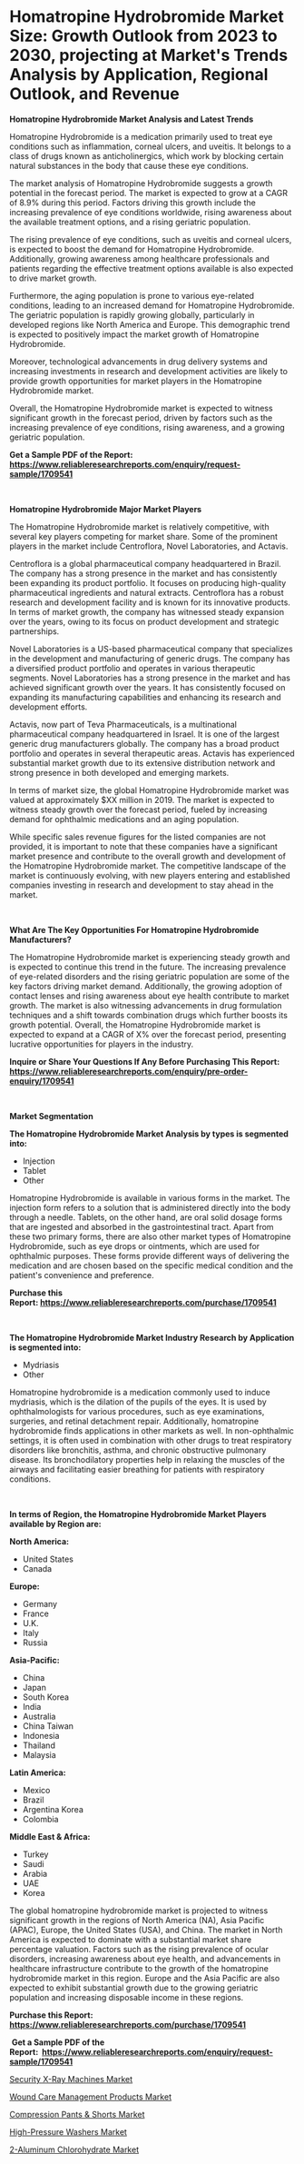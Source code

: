 <p><h1>Homatropine Hydrobromide Market Size: Growth Outlook from 2023 to 2030, projecting at Market's Trends Analysis by Application, Regional Outlook, and Revenue</h1></p><p><strong>Homatropine Hydrobromide Market Analysis and Latest Trends</strong></p>
<p><p>Homatropine Hydrobromide is a medication primarily used to treat eye conditions such as inflammation, corneal ulcers, and uveitis. It belongs to a class of drugs known as anticholinergics, which work by blocking certain natural substances in the body that cause these eye conditions.</p><p>The market analysis of Homatropine Hydrobromide suggests a growth potential in the forecast period. The market is expected to grow at a CAGR of 8.9% during this period. Factors driving this growth include the increasing prevalence of eye conditions worldwide, rising awareness about the available treatment options, and a rising geriatric population.</p><p>The rising prevalence of eye conditions, such as uveitis and corneal ulcers, is expected to boost the demand for Homatropine Hydrobromide. Additionally, growing awareness among healthcare professionals and patients regarding the effective treatment options available is also expected to drive market growth.</p><p>Furthermore, the aging population is prone to various eye-related conditions, leading to an increased demand for Homatropine Hydrobromide. The geriatric population is rapidly growing globally, particularly in developed regions like North America and Europe. This demographic trend is expected to positively impact the market growth of Homatropine Hydrobromide.</p><p>Moreover, technological advancements in drug delivery systems and increasing investments in research and development activities are likely to provide growth opportunities for market players in the Homatropine Hydrobromide market.</p><p>Overall, the Homatropine Hydrobromide market is expected to witness significant growth in the forecast period, driven by factors such as the increasing prevalence of eye conditions, rising awareness, and a growing geriatric population.</p></p>
<p><strong>Get a Sample PDF of the Report:&nbsp; <a href="https://www.reliableresearchreports.com/enquiry/request-sample/1709541">https://www.reliableresearchreports.com/enquiry/request-sample/1709541</a></strong></p>
<p>&nbsp;</p>
<p><strong>Homatropine Hydrobromide Major Market Players</strong></p>
<p><p>The Homatropine Hydrobromide market is relatively competitive, with several key players competing for market share. Some of the prominent players in the market include Centroflora, Novel Laboratories, and Actavis.</p><p>Centroflora is a global pharmaceutical company headquartered in Brazil. The company has a strong presence in the market and has consistently been expanding its product portfolio. It focuses on producing high-quality pharmaceutical ingredients and natural extracts. Centroflora has a robust research and development facility and is known for its innovative products. In terms of market growth, the company has witnessed steady expansion over the years, owing to its focus on product development and strategic partnerships.</p><p>Novel Laboratories is a US-based pharmaceutical company that specializes in the development and manufacturing of generic drugs. The company has a diversified product portfolio and operates in various therapeutic segments. Novel Laboratories has a strong presence in the market and has achieved significant growth over the years. It has consistently focused on expanding its manufacturing capabilities and enhancing its research and development efforts.</p><p>Actavis, now part of Teva Pharmaceuticals, is a multinational pharmaceutical company headquartered in Israel. It is one of the largest generic drug manufacturers globally. The company has a broad product portfolio and operates in several therapeutic areas. Actavis has experienced substantial market growth due to its extensive distribution network and strong presence in both developed and emerging markets.</p><p>In terms of market size, the global Homatropine Hydrobromide market was valued at approximately $XX million in 2019. The market is expected to witness steady growth over the forecast period, fueled by increasing demand for ophthalmic medications and an aging population.</p><p>While specific sales revenue figures for the listed companies are not provided, it is important to note that these companies have a significant market presence and contribute to the overall growth and development of the Homatropine Hydrobromide market. The competitive landscape of the market is continuously evolving, with new players entering and established companies investing in research and development to stay ahead in the market.</p></p>
<p>&nbsp;</p>
<p><strong>What Are The Key Opportunities For Homatropine Hydrobromide Manufacturers?</strong></p>
<p><p>The Homatropine Hydrobromide market is experiencing steady growth and is expected to continue this trend in the future. The increasing prevalence of eye-related disorders and the rising geriatric population are some of the key factors driving market demand. Additionally, the growing adoption of contact lenses and rising awareness about eye health contribute to market growth. The market is also witnessing advancements in drug formulation techniques and a shift towards combination drugs which further boosts its growth potential. Overall, the Homatropine Hydrobromide market is expected to expand at a CAGR of X% over the forecast period, presenting lucrative opportunities for players in the industry.</p></p>
<p><strong>Inquire or Share Your Questions If Any Before Purchasing This Report: <a href="https://www.reliableresearchreports.com/enquiry/pre-order-enquiry/1709541">https://www.reliableresearchreports.com/enquiry/pre-order-enquiry/1709541</a></strong></p>
<p>&nbsp;</p>
<p><strong>Market Segmentation</strong></p>
<p><strong>The Homatropine Hydrobromide Market Analysis by types is segmented into:</strong></p>
<p><ul><li>Injection</li><li>Tablet</li><li>Other</li></ul></p>
<p><p>Homatropine Hydrobromide is available in various forms in the market. The injection form refers to a solution that is administered directly into the body through a needle. Tablets, on the other hand, are oral solid dosage forms that are ingested and absorbed in the gastrointestinal tract. Apart from these two primary forms, there are also other market types of Homatropine Hydrobromide, such as eye drops or ointments, which are used for ophthalmic purposes. These forms provide different ways of delivering the medication and are chosen based on the specific medical condition and the patient's convenience and preference.</p></p>
<p><strong>Purchase this Report:&nbsp;<a href="https://www.reliableresearchreports.com/purchase/1709541">https://www.reliableresearchreports.com/purchase/1709541</a></strong></p>
<p>&nbsp;</p>
<p><strong>The Homatropine Hydrobromide Market Industry Research by Application is segmented into:</strong></p>
<p><ul><li>Mydriasis</li><li>Other</li></ul></p>
<p><p>Homatropine hydrobromide is a medication commonly used to induce mydriasis, which is the dilation of the pupils of the eyes. It is used by ophthalmologists for various procedures, such as eye examinations, surgeries, and retinal detachment repair. Additionally, homatropine hydrobromide finds applications in other markets as well. In non-ophthalmic settings, it is often used in combination with other drugs to treat respiratory disorders like bronchitis, asthma, and chronic obstructive pulmonary disease. Its bronchodilatory properties help in relaxing the muscles of the airways and facilitating easier breathing for patients with respiratory conditions.</p></p>
<p>&nbsp;</p>
<p><strong>In terms of Region, the Homatropine Hydrobromide Market Players available by Region are:</strong></p>
<p>
    <p> <strong> North America: </strong>
        <ul>
            <li>United States</li>
            <li>Canada</li>
        </ul>
        </p> 
    <p> <strong> Europe: </strong>
        <ul>
            <li>Germany</li>
            <li>France</li>
            <li>U.K.</li>
            <li>Italy</li>
            <li>Russia</li>
        </ul>
        </p> 
    <p> <strong> Asia-Pacific: </strong>
        <ul>
            <li>China</li>
            <li>Japan</li>
            <li>South Korea</li>
            <li>India</li>
            <li>Australia</li>
            <li>China Taiwan</li>
            <li>Indonesia</li>
            <li>Thailand</li>
            <li>Malaysia</li>
        </ul>
        </p> 
    <p> <strong> Latin America: </strong>
        <ul>
            <li>Mexico</li>
            <li>Brazil</li>
            <li>Argentina Korea</li>
            <li>Colombia</li>
        </ul>
        </p> 
    <p> <strong> Middle East & Africa: </strong>
        <ul>
            <li>Turkey</li>
            <li>Saudi</li>
            <li>Arabia</li>
            <li>UAE</li>
            <li>Korea</li>
        </ul>
    </p>
    </p>
<p><p>The global homatropine hydrobromide market is projected to witness significant growth in the regions of North America (NA), Asia Pacific (APAC), Europe, the United States (USA), and China. The market in North America is expected to dominate with a substantial market share percentage valuation. Factors such as the rising prevalence of ocular disorders, increasing awareness about eye health, and advancements in healthcare infrastructure contribute to the growth of the homatropine hydrobromide market in this region. Europe and the Asia Pacific are also expected to exhibit substantial growth due to the growing geriatric population and increasing disposable income in these regions.</p></p>
<p><strong>Purchase this Report: <a href="https://www.reliableresearchreports.com/purchase/1709541">https://www.reliableresearchreports.com/purchase/1709541</a></strong></p>
<p>&nbsp;<strong>Get a Sample PDF of the Report:&nbsp;&nbsp;<a href="https://www.reliableresearchreports.com/enquiry/request-sample/1709541">https://www.reliableresearchreports.com/enquiry/request-sample/1709541</a></strong></p>
<p><strong></strong></p>
<p><p><a href="https://medium.com/@timothychapman46/security-x-ray-machines-market-exploring-market-share-market-trends-and-future-growth-c801be2a7367">Security X-Ray Machines Market</a></p><p><a href="https://medium.com/@frankpeters35/wound-care-management-products-market-research-report-its-history-and-forecast-2023-to-2030-6d8573ce6c3e">Wound Care Management Products Market</a></p><p><a href="https://medium.com/@henrywheeler53/compression-pants-shorts-market-furnishes-information-on-market-share-market-trends-and-market-5f99bbad2c84">Compression Pants & Shorts Market</a></p><p><a href="https://medium.com/@royross51/high-pressure-washers-market-trends-and-market-analysis-forecasted-for-period-2023-2030-845d30442105">High-Pressure Washers Market</a></p><p><a href="https://medium.com/@nicholasgarcia1914/decoding-2-aluminum-chlorohydrate-market-metrics-market-share-trends-and-growth-patterns-6f7983b11a7b">2-Aluminum Chlorohydrate Market</a></p></p>